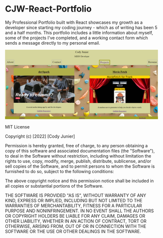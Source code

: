 # CJW-React-Portfolio

My Professional Portfolio built with React showcases my growth as a developer since starting my coding journey - which as of writing has been 5 and a half months. This portfolio includes a little information about myself, some of the projects I've completed, and a working contact form which sends a message directly to my personal email.

![background for webpage](Screenshot.png)

MIT License

Copyright (c) [2022] [Cody Junier]

Permission is hereby granted, free of charge, to any person obtaining a copy of this software and associated documentation files (the "Software"), to deal in the Software without restriction, including without limitation the rights to use, copy, modify, merge, publish, distribute, sublicense, and/or sell copies of the Software, and to permit persons to whom the Software is furnished to do so, subject to the following conditions:

The above copyright notice and this permission notice shall be included in all copies or substantial portions of the Software.

THE SOFTWARE IS PROVIDED "AS IS", WITHOUT WARRANTY OF ANY KIND, EXPRESS OR IMPLIED, INCLUDING BUT NOT LIMITED TO THE WARRANTIES OF MERCHANTABILITY, FITNESS FOR A PARTICULAR PURPOSE AND NONINFRINGEMENT. IN NO EVENT SHALL THE AUTHORS OR COPYRIGHT HOLDERS BE LIABLE FOR ANY CLAIM, DAMAGES OR OTHER LIABILITY, WHETHER IN AN ACTION OF CONTRACT, TORT OR OTHERWISE, ARISING FROM, OUT OF OR IN CONNECTION WITH THE SOFTWARE OR THE USE OR OTHER DEALINGS IN THE SOFTWARE.